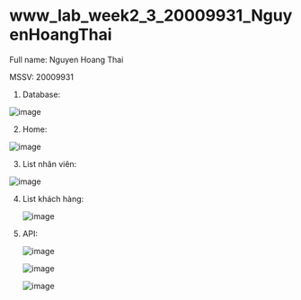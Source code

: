  # www_lab_week2_3_20009931_NguyenHoangThai 
 
 Full name: Nguyen Hoang Thai 
 
 MSSV: 20009931 
 
 
1. Database:
 
 ![image](https://github.com/NguyenHoangThai0204/www_lab_week2_3_20009931_NguyenHoangThai/assets/98085097/e0f242a5-d6ba-4a79-b6bd-af90c3aa891f)
 
2. Home:
 
 ![image](https://github.com/NguyenHoangThai0204/www_lab_week2_3_20009931_NguyenHoangThai/assets/98085097/b8d7ab3b-e5fa-4b29-8dc6-80ffee28e804)
 
 3. List nhân viên:
 
 ![image](https://github.com/NguyenHoangThai0204/www_lab_week2_3_20009931_NguyenHoangThai/assets/98085097/fbaded03-2851-4783-9302-0f0ae385465a)

 4. List khách hàng:

    ![image](https://github.com/NguyenHoangThai0204/www_lab_week2_3_20009931_NguyenHoangThai/assets/98085097/776b8f07-cfa4-4043-8998-bbe15e2a1842)
 
 6. API:

    ![image](https://github.com/NguyenHoangThai0204/www_lab_week2_3_20009931_NguyenHoangThai/assets/98085097/b89dd77f-4efb-4b62-9088-47c16abf1ecb)
    
    ![image](https://github.com/NguyenHoangThai0204/www_lab_week2_3_20009931_NguyenHoangThai/assets/98085097/110a4157-62e7-4f7a-a437-dde133ecb61d)

    ![image](https://github.com/NguyenHoangThai0204/www_lab_week2_3_20009931_NguyenHoangThai/assets/98085097/c457cd74-8463-435e-b568-9b20263dc990)

